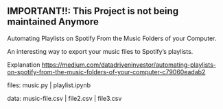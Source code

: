 ## IMPORTANT!!: This Project is not being maintained Anymore

Automating Playlists on Spotify From the Music Folders of your Computer.

An interesting way to export your music files to Spotify’s playlists.

Explanation https://medium.com/datadriveninvestor/automating-playlists-on-spotify-from-the-music-folders-of-your-computer-c79060eadab2

files: music.py | playlist.ipynb

data: music-file.csv | file2.csv | file3.csv 
